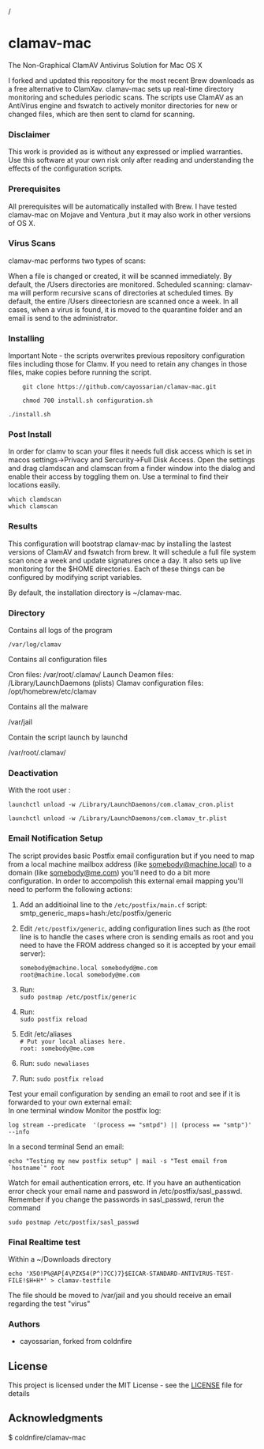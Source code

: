 /
# clamav-mac

The Non-Graphical ClamAV Antivirus Solution for Mac OS X

I forked and updated this repository for the most recent Brew downloads as a free alternative to ClamXav. clamav-mac sets up real-time directory monitoring and schedules periodic scans. The scripts use ClamAV as an AntiVirus engine and fswatch to actively monitor directories for new or changed files, which are then sent to clamd for scanning.

### Disclaimer
This work is provided as is without any expressed or implied warranties.  Use this software at your own risk only after reading and understanding the effects of the configuration scripts.

### Prerequisites

All prerequisites  will be automatically installed with Brew. I have tested clamav-mac on Mojave and Ventura ,but it may also work in other versions of OS X.

### Virus Scans

clamav-mac performs two types of scans:

When a file is changed or created, it will be scanned immediately. By default, the /Users directories are monitored.
Scheduled scanning: clamav-ma will perform recursive scans of directories at scheduled times. By default, the entire /Users direectoriesn are scanned once a week.
In all cases, when a virus is found, it is moved to the quarantine folder and an email is send to the administrator.

### Installing
Important Note - the scripts overwrites previous repository configuration files including those for Clamv.  If you need to retain any changes in those files, make copies before running the script.

```
    git clone https://github.com/cayossarian/clamav-mac.git
```

```
    chmod 700 install.sh configuration.sh
```

```
./install.sh
```
### Post Install
In order for clamv to scan your files it needs full disk access which is set in macos settings->Privacy and Sercurity->Full Disk Access.  Open the settings and drag clamdscan and clamscan from a finder window into the dialog and enable their access by toggling them on.  Use a terminal to find their locations easily.

    which clamdscan
    which clamscan

### Results 
This configuration  will bootstrap clamav-mac by installing the lastest versions of ClamAV and fswatch from brew. It will schedule a full file system scan once a week and update signatures once a day. It also sets up live monitoring for the $HOME directories. Each of these things can be configured by modifying script variables.

By default, the installation directory is ~/clamav-mac.

### Directory

Contains all logs of the program

```
/var/log/clamav
```

Contains all configuration files


Cron files: /var/root/.clamav/
Launch Deamon files: /Library/LaunchDaemons (plists)
Clamav configuration files: /opt/homebrew/etc/clamav



Contains all the malware


/var/jail


Contain the script launch by launchd


/var/root/.clamav/


### Deactivation

With the root user :


    launchctl unload -w /Library/LaunchDaemons/com.clamav_cron.plist

    launchctl unload -w /Library/LaunchDaemons/com.clamav_tr.plist

### Email Notification Setup
The script provides basic Postfix email configuration but if you need to map from a local machine mailbox address (like somebody@machine.local) to a domain (like somebody@me.com) you'll need to do a bit more configuration. In order to accompolish this external email mapping you'll need to perform the following actions:
1) Add an additioinal line to the `/etc/postfix/main.cf` script:  
	smtp_generic_maps=hash:/etc/postfix/generic 
2) Edit `/etc/postfix/generic`, adding configuration lines such as (the root line is to handle the cases where cron is sending emails as root and you need to have the FROM address changed so it is accepted by your email server): 
    
    `somebody@machine.local somebodyd@me.com` <br/>
	`root@machine.local somebody@me.com`<br/>

3) Run:<br/>
    `sudo postmap /etc/postfix/generic`
4) Run:<br/>
    `sudo postfix reload`
5) Edit /etc/aliases<br/> 
    `# Put your local aliases here.`<br/>
    `root: somebody@me.com`<br/>
6) Run: 
    `sudo newaliases`
7) Run: 
    `sudo postfix reload`

Test your email configuration by sending an email to root and see if it is forwarded to your own external email:<br/>
In one terminal window Monitor the postfix log: 

    log stream --predicate  '(process == "smtpd") || (process == "smtp")' --info

In a second terminal Send an email:

	echo "Testing my new postfix setup" | mail -s "Test email from `hostname`" root


Watch for email authentication errors, etc.  If you have an authentication error check your email name and password in /etc/postfix/sasl_passwd.
Remember if you change the passwords in sasl_passwd, rerun the command

    sudo postmap /etc/postfix/sasl_passwd


### Final Realtime test
Within a ~/Downloads directory

    echo 'X5O!P%@AP[4\PZX54(P^)7CC)7}$EICAR-STANDARD-ANTIVIRUS-TEST-FILE!$H+H*' > clamav-testfile

The file should be moved to /var/jail and you should receive an email regarding the test "virus"

### Authors

* cayossarian, forked from coldnfire

## License

This project is licensed under the MIT License - see the [LICENSE](LICENSE) file for details

## Acknowledgments

$ coldnfire/clamav-mac

